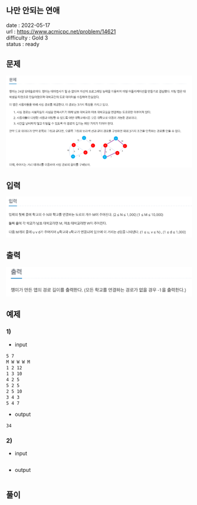 나만 안되는 연애
---

date : 2022-05-17   
url : https://www.acmicpc.net/problem/14621   
difficulty : Gold 3   
status : ready

문제
---
![img.png](img.png)

입력
---
![img_1.png](img_1.png)

출력
---
![img_2.png](img_2.png)

예제
--

### 1)
- input
```
5 7
M W W W M
1 2 12
1 3 10
4 2 5
5 2 5
2 5 10
3 4 3
5 4 7
```

- output
```
34
```

### 2)

- input
```
```

- output
```
```

풀이
---

